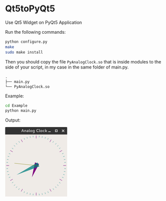 # Qt5toPyQt5
Use Qt5 Widget on PyQt5 Application


Run the following commands:

```bash
python configure.py
make 
sudo make install
```

Then you should copy the file `PyAnalogClock.so` that is inside modules to the side of your script, in my case in the same folder of main.py.

	.
	├── main.py
	└── PyAnalogClock.so
       
Example:

```bash
cd Example
python main.py
```
 
Output: 


![](Screenshot.png) 